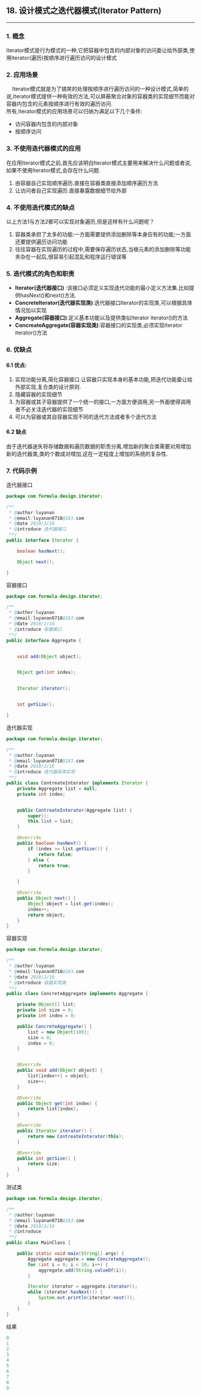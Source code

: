 ## 18.   设计模式之迭代器模式(Iterator Pattern)
---


### 1. 概念
Iterator模式是行为模式的一种,它把容器中包含的内部对象的访问委让给外部类,使用iterator(遍历)按顺序进行遍历访问的设计模式
### 2. 应用场景
&nbsp;&nbsp;&nbsp; Iterator模式就是为了搞笑的处理按顺序进行遍历访问的一种设计模式,简单的说,Iterator模式提供一种有效的方法,可以屏蔽聚合对象的容器类的实现细节而能对容器内包含的元素按顺序进行有效的遍历访问.<br>
所有,Iterator模式的应用场景可以归纳为满足以下几个条件:
- 访问容器内包含的内部对象
- 按顺序访问
### 3. 不使用迭代器模式的应用
在应用Iterator模式之前,首先应该明白Iterator模式主要用来解决什么问题或者说,如果不使用Iterator模式,会存在什么问题.
1. 由容器自己实现顺序遍历.直接在容器类直接添加顺序遍历方法
2. 让访问者自己实现遍历.直接暴露数据细节给外部 
### 4. 不使用迭代模式的缺点
以上方法1与方法2都可以实现对象遍历,但是这样有什么问题呢？

1. 容器类承担了太多的功能:一方面需要提供添加删除等本身应有的功能;一方面还要提供遍历访问功能
2. 往往容器在实现遍历的过程中,需要保存遍历状态,当根元素的添加删除等功能夹杂在一起后,很容易引起混乱和程序运行错误等
### 5. 迭代模式的角色和职责
- **Iterator(迭代器接口)** :该接口必须定义实现迭代功能的最小定义方法集.比如提供hasNext()和next()方法.
- **ConcreteIterator(迭代器实现类)**:迭代器接口Iterator的实现类,可以根据具体情况加以实现
- **Aggregate(容器接口)**:定义基本功能以及提供类似Iterator iterator()的方法
- **ConcreateAggregate(容器实现类)**:容器接口的实现类,必须实现Iterator iterator()方法
### 6. 优缺点
#### 6.1 优点:
1. 实现功能分离,简化容器接口.让容器只实现本身的基本功能,把迭代功能委让给外部实现,复合类的设计原则.
2. 隐藏容器的实现细节
3. 为容器或其子容器提供了一个统一的接口,一方面方便调用,另一外面使得调用者不必关注迭代器的实现细节
4. 可以为容器或其自容器实现不同的迭代方法或者多个迭代方法
#### 6.2 缺点
由于迭代器迷失将存储数据和遍历数据的职责分离,增加新的聚合类需要对用增加新的迭代器类,类的个数成对增加,这在一定程度上增加的系统的复杂性.
### 7. 代码示例
迭代器接口
```java
package com.formula.design.iterator;

/**
 * @author:luyanan
 * @email:luyanan0718@163.com
 * @date 2019/2/16
 * @introduce 迭代器接口
 **/
public interface Iterator {

    boolean hasNext();

    Object next();

}

```
容器接口
```java
package com.formula.design.iterator;

/**
 * @author:luyanan
 * @email:luyanan0718@163.com
 * @date 2019/2/16
 * @introduce 容器接口
 **/
public interface Aggregate {


    void add(Object object);


    Object get(int index);


    Iterator iterator();


    int getSize();

}

```
迭代器实现
```java
package com.formula.design.iterator;

/**
 * @author:luyanan
 * @email:luyanan0718@163.com
 * @date 2019/2/16
 * @introduce 迭代器具体实现
 **/
public class ContreateInterator implements Iterator {
    private Aggregate list = null;
    private int index;


    public ContreateInterator(Aggregate list) {
        super();
        this.list = list;
    }

    @Override
    public boolean hasNext() {
        if (index >= list.getSize()) {
            return false;
        } else {
            return true;
        }

    }

    @Override
    public Object next() {
        Object object = list.get(index);
        index++;
        return object;
    }
}

```
容器实现
```java
package com.formula.design.iterator;

/**
 * @author:luyanan
 * @email:luyanan0718@163.com
 * @date 2019/2/16
 * @introduce 容器实现类
 **/
public class ConcreteAggregate implements Aggregate {

    private Object[] list;
    private int size = 0;
    private int index = 0;

    public ConcreteAggregate() {
        list = new Object[100];
        size = 0;
        index = 0;
    }


    @Override
    public void add(Object object) {
        list[index++] = object;
        size++;
    }

    @Override
    public Object get(int index) {
        return list[index];
    }

    @Override
    public Iterator iterator() {
        return new ContreateInterator(this);
    }

    @Override
    public int getSize() {
        return size;
    }
}

```
测试类
```java
package com.formula.design.iterator;

/**
 * @author:luyanan
 * @email:luyanan0718@163.com
 * @date 2019/2/16
 * @introduce
 **/
public class MainClass {

    public static void main(String[] args) {
        Aggregate aggregate = new ConcreteAggregate();
        for (int i = 0; i < 10; i++) {
            aggregate.add(String.valueOf(i));
        }

        Iterator iterator = aggregate.iterator();
        while (iterator.hasNext()) {
            System.out.println(iterator.next());
        }
    }
}

```
结果
```java
0
1
2
3
4
5
6
7
8
9

```

